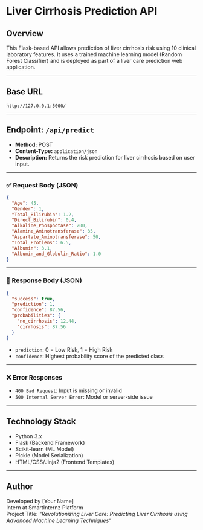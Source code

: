 
# Liver Cirrhosis Prediction API

## Overview
This Flask-based API allows prediction of liver cirrhosis risk using 10 clinical laboratory features.
It uses a trained machine learning model (Random Forest Classifier) and is deployed as part of a liver care prediction web application.

---

## Base URL
```
http://127.0.0.1:5000/
```

---

## Endpoint: `/api/predict`
- **Method:** POST
- **Content-Type:** `application/json`
- **Description:** Returns the risk prediction for liver cirrhosis based on user input.

---

### ✅ Request Body (JSON)

```json
{
  "Age": 45,
  "Gender": 1,
  "Total_Bilirubin": 1.2,
  "Direct_Bilirubin": 0.4,
  "Alkaline_Phosphotase": 200,
  "Alamine_Aminotransferase": 35,
  "Aspartate_Aminotransferase": 50,
  "Total_Protiens": 6.5,
  "Albumin": 3.1,
  "Albumin_and_Globulin_Ratio": 1.0
}
```

---

### 🔁 Response Body (JSON)
```json
{
  "success": true,
  "prediction": 1,
  "confidence": 87.56,
  "probabilities": {
    "no_cirrhosis": 12.44,
    "cirrhosis": 87.56
  }
}
```

- `prediction`: 0 = Low Risk, 1 = High Risk
- `confidence`: Highest probability score of the predicted class

---

### ❌ Error Responses
- `400 Bad Request`: Input is missing or invalid
- `500 Internal Server Error`: Model or server-side issue

---

## Technology Stack
- Python 3.x
- Flask (Backend Framework)
- Scikit-learn (ML Model)
- Pickle (Model Serialization)
- HTML/CSS/Jinja2 (Frontend Templates)

---

## Author
Developed by [Your Name]  
Intern at SmartInternz Platform  
Project Title: *"Revolutionizing Liver Care: Predicting Liver Cirrhosis using Advanced Machine Learning Techniques"*
